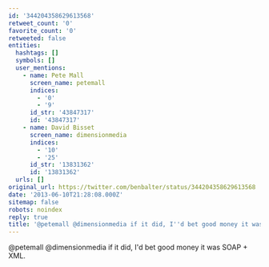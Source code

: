 ```yaml
---
id: '344204358629613568'
retweet_count: '0'
favorite_count: '0'
retweeted: false
entities:
  hashtags: []
  symbols: []
  user_mentions:
    - name: Pete Mall
      screen_name: petemall
      indices:
        - '0'
        - '9'
      id_str: '43847317'
      id: '43847317'
    - name: David Bisset
      screen_name: dimensionmedia
      indices:
        - '10'
        - '25'
      id_str: '13831362'
      id: '13831362'
  urls: []
original_url: https://twitter.com/benbalter/status/344204358629613568
date: '2013-06-10T21:28:08.000Z'
sitemap: false
robots: noindex
reply: true
title: '@petemall @dimensionmedia if it did, I''d bet good money it was SOAP + XML.'
---
```


@petemall @dimensionmedia if it did, I'd bet good money it was SOAP + XML.
